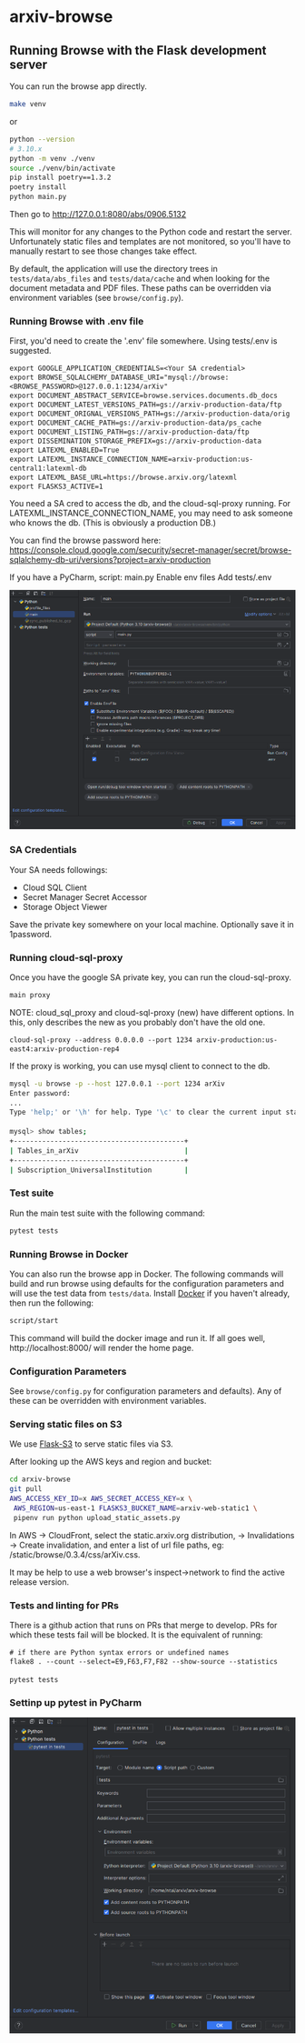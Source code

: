 # arxiv-browse

## Running Browse with the Flask development server

You can run the browse app directly.

```bash
make venv
````

or 

```bash
python --version
# 3.10.x
python -m venv ./venv
source ./venv/bin/activate
pip install poetry==1.3.2
poetry install
python main.py
```
Then go to http://127.0.0.1:8080/abs/0906.5132

This will monitor for any changes to the Python code and restart the server.
Unfortunately static files and templates are not monitored, so you'll have to
manually restart to see those changes take effect.

By default, the application will use the directory trees in
`tests/data/abs_files` and `tests/data/cache` and when looking for the document
metadata and PDF files. These paths can be overridden via environment variables
(see `browse/config.py`).

### Running Browse with .env file

First, you'd need to create the '.env' file somewhere. Using tests/.env is suggested.

    export GOOGLE_APPLICATION_CREDENTIALS=<Your SA credential>
    export BROWSE_SQLALCHEMY_DATABASE_URI="mysql://browse:<BROWSE_PASSWORD>@127.0.0.1:1234/arXiv"
    export DOCUMENT_ABSTRACT_SERVICE=browse.services.documents.db_docs
    export DOCUMENT_LATEST_VERSIONS_PATH=gs://arxiv-production-data/ftp
    export DOCUMENT_ORIGNAL_VERSIONS_PATH=gs://arxiv-production-data/orig
    export DOCUMENT_CACHE_PATH=gs://arxiv-production-data/ps_cache
    export DOCUMENT_LISTING_PATH=gs://arxiv-production-data/ftp
    export DISSEMINATION_STORAGE_PREFIX=gs://arxiv-production-data
    export LATEXML_ENABLED=True
    export LATEXML_INSTANCE_CONNECTION_NAME=arxiv-production:us-central1:latexml-db
    export LATEXML_BASE_URL=https://browse.arxiv.org/latexml
    export FLASKS3_ACTIVE=1

You need a SA cred to access the db, and the cloud-sql-proxy running.
For LATEXML_INSTANCE_CONNECTION_NAME, you may need to ask someone who knows the db.
(This is obviously a production DB.)

You can find the browse password here:
https://console.cloud.google.com/security/secret-manager/secret/browse-sqlalchemy-db-uri/versions?project=arxiv-production

If you have a PyCharm,
script: main.py
Enable env files
   Add tests/.env

![docs/development/pycharm-run-setting.png](docs/development/pycharm-run-setting.png)

### SA Credentials

Your SA needs followings:

* Cloud SQL Client
* Secret Manager Secret Accessor
* Storage Object Viewer

Save the private key somewhere on your local machine. Optionally save it in 1password.

### Running cloud-sql-proxy

Once you have the google SA private key, you can run the cloud-sql-proxy.

```bash
main proxy
``` 

NOTE: cloud_sql_proxy and cloud-sql-proxy (new) have different options.
In this, only describes the new as you probably don't have the old one.

	cloud-sql-proxy --address 0.0.0.0 --port 1234 arxiv-production:us-east4:arxiv-production-rep4

If the proxy is working, you can use mysql client to connect to the db.

```bash
mysql -u browse -p --host 127.0.0.1 --port 1234 arXiv
Enter password: 
...
Type 'help;' or '\h' for help. Type '\c' to clear the current input statement.

mysql> show tables;
+------------------------------------------+
| Tables_in_arXiv                          |
+------------------------------------------+
| Subscription_UniversalInstitution        |
````

### Test suite

Run the main test suite with the following command:

```bash
pytest tests
```

### Running Browse in Docker
You can also run the browse app in Docker. The following commands will build and
run browse using defaults for the configuration parameters and will use the test
data from `tests/data`. Install [Docker](https://docs.docker.com/get-docker/) if
you haven't already, then run the following:

```bash
script/start
```

This command will build the docker image and run it. If all goes well,
http://localhost:8000/ will render the home page.

### Configuration Parameters

See `browse/config.py` for configuration parameters and defaults). Any of these
can be overridden with environment variables.

### Serving static files on S3

We use [Flask-S3](https://flask-s3.readthedocs.io/en/latest/) to serve static
files via S3.

After looking up the AWS keys and region and bucket:
```bash
cd arxiv-browse
git pull
AWS_ACCESS_KEY_ID=x AWS_SECRET_ACCESS_KEY=x \
 AWS_REGION=us-east-1 FLASKS3_BUCKET_NAME=arxiv-web-static1 \
 pipenv run python upload_static_assets.py
```

In AWS -> CloudFront, select the static.arxiv.org distribution, -> Invalidations -> Create invalidation,
and enter a list of url file paths, eg: /static/browse/0.3.4/css/arXiv.css.

It may be help to use a web browser's inspect->network to find the active release version.

### Tests and linting for PRs
There is a github action that runs on PRs that merge to develop. PRs for which
these tests fail will be blocked. It is the equivalent of running:

```
# if there are Python syntax errors or undefined names
flake8 . --count --select=E9,F63,F7,F82 --show-source --statistics

pytest tests
```

### Settinp up pytest in PyCharm

![docs/development/pycharm-run-setting.png](docs/development/pycharm-pytest.png)



